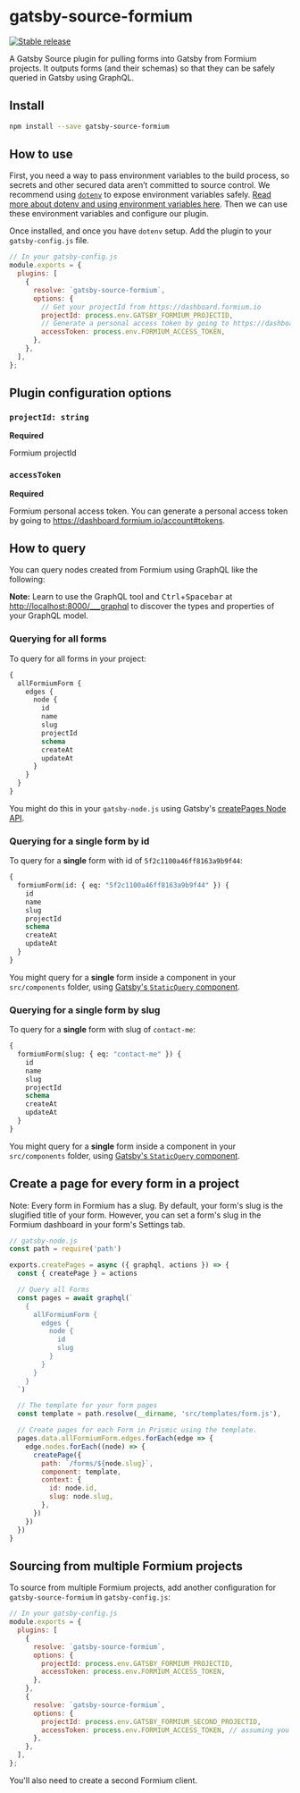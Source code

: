 # gatsby-source-formium

[![Stable release](https://img.shields.io/npm/v/gatsby-source-formium.svg)](https://npm.im/gatsby-source-formium)

A Gatsby Source plugin for pulling forms into Gatsby from Formium projects. It outputs forms (and their schemas) so that they can be safely queried in Gatsby using GraphQL.

## Install

```sh
npm install --save gatsby-source-formium
```

## How to use

First, you need a way to pass environment variables to the build process, so secrets and other secured data aren’t committed to source control. We recommend using [`dotenv`](https://github.com/motdotla/dotenv) to expose environment variables safely. [Read more about dotenv and using environment variables here](https://gatsby.dev/env-vars). Then we can use these environment variables and configure our plugin.

Once installed, and once you have `dotenv` setup. Add the plugin to your `gatsby-config.js` file.

```js
// In your gatsby-config.js
module.exports = {
  plugins: [
    {
      resolve: `gatsby-source-formium`,
      options: {
        // Get your projectId from https://dashboard.formium.io
        projectId: process.env.GATSBY_FORMIUM_PROJECTID,
        // Generate a personal access token by going to https://dashboard.formium.io/account#tokens and put it into a .env file (learn more about Gatsby environment variables here: https://gatsby.dev/env-vars).
        accessToken: process.env.FORMIUM_ACCESS_TOKEN,
      },
    },
  ],
};
```

## Plugin configuration options

### `projectId: string`

**Required**

Formium projectId

### `accessToken`

**Required**

Formium personal access token. You can generate a personal access token by going to https://dashboard.formium.io/account#tokens.

## How to query

You can query nodes created from Formium using GraphQL like the following:

**Note:** Learn to use the GraphQL tool and <kbd>Ctrl</kbd>+<kbd>Spacebar</kbd> at [http://localhost:8000/\_\_\_graphql](http://localhost:8000/___graphql) to discover the types and properties of your GraphQL model.

### Querying for all forms

To query for all forms in your project:

```graphql
{
  allFormiumForm {
    edges {
      node {
        id
        name
        slug
        projectId
        schema
        createAt
        updateAt
      }
    }
  }
}
```

You might do this in your `gatsby-node.js` using Gatsby's [createPages Node API](https://next.gatsbyjs.org/docs/node-apis/#createPages).

### Querying for a single form by id

To query for a **single** form with id of `5f2c1100a46ff8163a9b9f44`:

```graphql
{
  formiumForm(id: { eq: "5f2c1100a46ff8163a9b9f44" }) {
    id
    name
    slug
    projectId
    schema
    createAt
    updateAt
  }
}
```

You might query for a **single** form inside a component in your `src/components` folder, using [Gatsby's `StaticQuery` component](https://www.gatsbyjs.org/docs/static-query/).

### Querying for a single form by slug

To query for a **single** form with slug of `contact-me`:

```graphql
{
  formiumForm(slug: { eq: "contact-me" }) {
    id
    name
    slug
    projectId
    schema
    createAt
    updateAt
  }
}
```

You might query for a **single** form inside a component in your `src/components` folder, using [Gatsby's `StaticQuery` component](https://www.gatsbyjs.org/docs/static-query/).

## Create a page for every form in a project

Note: Every form in Formium has a slug. By default, your form's slug is the slugified title of your form. However, you can set a form's slug in the Formium dashboard in your form's Settings tab.

```js
// gatsby-node.js
const path = require('path')

exports.createPages = async ({ graphql, actions }) => {
  const { createPage } = actions

  // Query all Forms
  const pages = await graphql(`
    {
      allFormiumForm {
        edges {
          node {
            id
            slug
          }
        }
      }
    }
  `)

  // The template for your form pages
  const template = path.resolve(__dirname, 'src/templates/form.js'),

  // Create pages for each Form in Prismic using the template.
  pages.data.allFormiumForm.edges.forEach(edge => {
    edge.nodes.forEach((node) => {
      createPage({
        path: `/forms/${node.slug}`,
        component: template,
        context: {
          id: node.id,
          slug: node.slug,
        },
      })
    })
  })
}
```

## Sourcing from multiple Formium projects

To source from multiple Formium projects, add another configuration for `gatsby-source-formium` in `gatsby-config.js`:

```js
// In your gatsby-config.js
module.exports = {
  plugins: [
    {
      resolve: `gatsby-source-formium`,
      options: {
        projectId: process.env.GATSBY_FORMIUM_PROJECTID,
        accessToken: process.env.FORMIUM_ACCESS_TOKEN,
      },
    },
    {
      resolve: `gatsby-source-formium`,
      options: {
        projectId: process.env.GATSBY_FORMIUM_SECOND_PROJECTID,
        accessToken: process.env.FORMIUM_ACCESS_TOKEN, // assuming you belong to both projects.
      },
    },
  ],
};
```

You'll also need to create a second Formium client.
